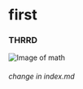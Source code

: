 # first
### THRRD
![Image of math](https://cdn.prod.website-files.com/6744bdb342b0a7660e7b7c7d/6834cbb655e09ee0008f6474_67df5face1f96bebc07f8f2b_3b23b533-c408-4380-bce6-0820b89131e9_math-on-board.webp)
###### change in index.md

